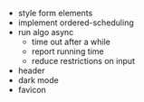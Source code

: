 - style form elements
- implement ordered-scheduling
- run algo async
  - time out after a while
  - report running time
  - reduce restrictions on input
- header
- dark mode
- favicon
